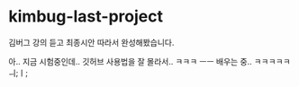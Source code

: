 # kimbug-last-project
김버그 강의 듣고 최종시안 따라서 완성해봤습니다.

아.. 지금 시험중인데.. 깃허브 사용법을 잘 몰라서.. ㅋㅋㅋ ㅡㅡ
배우는 중.. ㅋㅋㅋㅋㅋ ㅢ;ㅣ;
